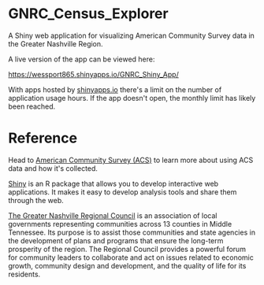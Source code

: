 # GNRC_Census_Explorer

A Shiny web application for visualizing American Community Survey data in the Greater Nashville Region.



A live version of the app can be viewed here:

https://wessport865.shinyapps.io/GNRC_Shiny_App/

With apps hosted by [shinyapps.io](https://www.shinyapps.io/) there's a limit on the number of application usage hours. If the app doesn't open, the monthly limit has likely been reached.  

# Reference
Head to [American Community Survey (ACS)](https://www.census.gov/programs-surveys/acs/) to learn more about using ACS data and how it's collected. 

[Shiny](https://www.census.gov/programs-surveys/acs/) is an R package that allows you to develop interactive web applications. It makes it easy to develop analysis tools and share them through the web.   

[The Greater Nashville Regional Council](https://www.gnrc.org/) is an association of local governments representing communities across 13 counties in Middle Tennessee.  Its purpose is to assist those communities and state agencies in the development of plans and programs that ensure the long-term prosperity of the region.   The Regional Council provides a powerful forum for community leaders to collaborate and act on issues related to economic growth, community design and development, and the quality of life for its residents.





